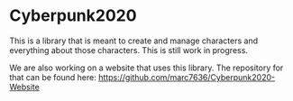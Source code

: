 # Cyberpunk2020

This is a library that is meant to create and manage characters and everything about those characters.
This is still work in progress.

We are also working on a website that uses this library. The repository for that can be found here: 
https://github.com/marc7636/Cyberpunk2020-Website
